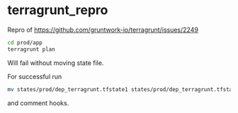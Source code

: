 # terragrunt_repro

Repro of https://github.com/gruntwork-io/terragrunt/issues/2249

```bash
cd prod/app
terragrunt plan
```

Will fail without moving state file.

For successful run

```bash
mv states/prod/dep_terragrunt.tfstate1 states/prod/dep_terragrunt.tfstate
```

and comment hooks.
